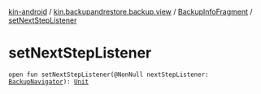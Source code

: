 [kin-android](../../index.md) / [kin.backupandrestore.backup.view](../index.md) / [BackupInfoFragment](index.md) / [setNextStepListener](./set-next-step-listener.md)

# setNextStepListener

`open fun setNextStepListener(@NonNull nextStepListener: `[`BackupNavigator`](../-backup-navigator/index.md)`): `[`Unit`](https://kotlinlang.org/api/latest/jvm/stdlib/kotlin/-unit/index.html)